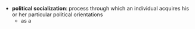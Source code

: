 - **political socialization**: process through which an individual acquires his or her particular political orientations
	- as a 